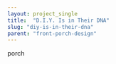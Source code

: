 ```yaml
---
layout: project_single
title:  "D.I.Y. Is in Their DNA"
slug: "diy-is-in-their-dna"
parent: "front-porch-design"
---
```

porch